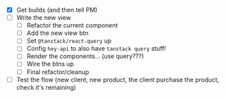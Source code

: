 - [x] Get builds (and then tell PM)
- [ ] Write the new view
	- [ ] Refactor the current component
	- [ ] Add the new view btn
	- [ ] Set `@tanstack/react-query` up
	- [ ] Config `hey-api` to also have `tanstack query` stuff!
	- [ ] Render the components... (use query???)
	- [ ] Wire the btns up
	- [ ] Final refactor/cleanup
- [ ] Test the flow (new client, new product, the client purchase the product, check it's remaining)
